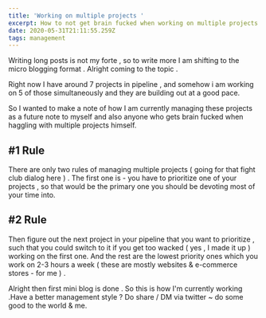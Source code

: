 ```yaml
---
title: 'Working on multiple projects '
excerpt: How to not get brain fucked when working on multiple projects .
date: 2020-05-31T21:11:55.259Z
tags: management
---
```

Writing long posts is not my forte , so to write more I am shifting to the micro blogging format .
Alright coming to the topic . 

Right now I have around 7 projects in pipeline , and somehow i am working on 5 of those simultaneously and  they are building out at a good pace. 

So I wanted to make a note of how I am currently managing these projects as a future note to myself and also anyone who gets brain fucked when haggling with multiple projects himself.

## \#1 Rule

There are only two rules of managing multiple projects ( going for that fight club dialog here ) . The first one is - you have to prioritize one of your projects , so that would be the primary one you should be devoting most of your time into.

## \#2 Rule

Then figure out the next project in your pipeline that you want to prioritize , such that you could switch to it if you get too wacked ( yes , I made it up ) working on the first one. And the rest are the lowest priority ones which you work on 2-3 hours a week ( these are mostly websites & e-commerce stores - for me ) .

Alright then first mini blog is done . So this is how I'm currently working .Have a better management style ? Do share / DM via twitter ~ do some good to the world & me.
